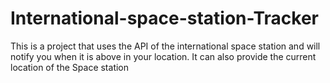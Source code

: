 # International-space-station-Tracker
This is a project that uses the API of the international space station and will notify you when it is above in your location. It can also provide the current location of the Space station
